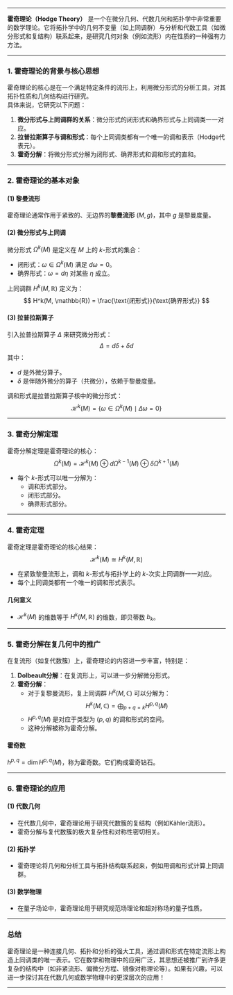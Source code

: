 
---

**霍奇理论（Hodge Theory）** 是一个在微分几何、代数几何和拓扑学中非常重要的数学理论。它将拓扑学中的几何不变量（如上同调群）与分析和代数工具（如微分形式和复结构）联系起来，是研究几何对象（例如流形）内在性质的一种强有力方法。

---

### **1. 霍奇理论的背景与核心思想**

霍奇理论的核心是在一个满足特定条件的流形上，利用微分形式的分析工具，对其拓扑性质和几何结构进行研究。  
具体来说，它研究以下问题：
1. **微分形式与上同调群的关系**：微分形式的闭形式和确界形式与上同调类一一对应。
2. **拉普拉斯算子与调和形式**：每个上同调类都有一个唯一的调和表示（Hodge代表元）。
3. **霍奇分解**：将微分形式分解为闭形式、确界形式和调和形式的直和。

---

### **2. 霍奇理论的基本对象**

#### **(1) 黎曼流形**
霍奇理论通常作用于紧致的、无边界的**黎曼流形** $(M, g)$，其中 $g$ 是黎曼度量。

#### **(2) 微分形式与上同调**
微分形式 $\Omega^k(M)$ 是定义在 $M$ 上的 $k$-形式的集合：
- 闭形式：$\omega \in \Omega^k(M)$ 满足 $d\omega = 0$。
- 确界形式：$\omega = d\eta$ 对某些 $\eta$ 成立。

上同调群 $H^k(M, \mathbb{R})$ 定义为：
$$
H^k(M, \mathbb{R}) = \frac{\text{闭形式}}{\text{确界形式}}
$$

#### **(3) 拉普拉斯算子**
引入拉普拉斯算子 $\Delta$ 来研究微分形式：
$$
\Delta = d\delta + \delta d
$$
其中：
- $d$ 是外微分算子。
- $\delta$ 是伴随外微分的算子（共微分），依赖于黎曼度量。

调和形式是拉普拉斯算子核中的微分形式：
$$
\mathcal{H}^k(M) = \{ \omega \in \Omega^k(M) \mid \Delta \omega = 0 \}
$$

---

### **3. 霍奇分解定理**

霍奇分解定理是霍奇理论的核心：
$$
\Omega^k(M) = \mathcal{H}^k(M) \oplus d\Omega^{k-1}(M) \oplus \delta\Omega^{k+1}(M)
$$
- 每个 $k$-形式可以唯一分解为：
  - 调和形式部分。
  - 闭形式部分。
  - 确界形式部分。

---

### **4. 霍奇定理**

霍奇定理是霍奇理论的核心结果：
$$
\mathcal{H}^k(M) \cong H^k(M, \mathbb{R})
$$
- 在紧致黎曼流形上，调和 $k$-形式与拓扑学上的 $k$-次实上同调群一一对应。
- 每个上同调类都有一个唯一的调和形式表示。

#### **几何意义**
- $\mathcal{H}^k(M)$ 的维数等于 $H^k(M, \mathbb{R})$ 的维数，即贝蒂数 $b_k$。

---

### **5. 霍奇分解在复几何中的推广**

在复流形（如复代数簇）上，霍奇理论的内容进一步丰富，特别是：
1. **Dolbeault分解**：在复流形上，可以进一步分解微分形式。
2. **霍奇分解**：
   - 对于复黎曼流形，复上同调群 $H^k(M, \mathbb{C})$ 可以分解为：
     $$
     H^k(M, \mathbb{C}) = \bigoplus_{p+q=k} H^{p,q}(M)
     $$
   - $H^{p,q}(M)$ 是对应于类型为 $(p, q)$ 的调和形式的空间。
   - 这种分解被称为霍奇分解。

#### **霍奇数**
$h^{p,q} = \dim H^{p,q}(M)$，称为霍奇数。它们构成霍奇钻石。

---

### **6. 霍奇理论的应用**

#### **(1) 代数几何**
- 在代数几何中，霍奇理论用于研究代数簇的复结构（例如Kähler流形）。
- 霍奇分解与复代数簇的极大复杂性和对称性密切相关。

#### **(2) 拓扑学**
- 霍奇理论将几何和分析工具与拓扑结构联系起来，例如用调和形式计算上同调群。

#### **(3) 数学物理**
- 在量子场论中，霍奇理论用于研究规范场理论和超对称场的量子性质。

---

### **总结**

霍奇理论是一种连接几何、拓扑和分析的强大工具，通过调和形式在特定流形上构造上同调类的唯一表示。它在数学和物理中的应用广泛，其思想还被推广到许多更复杂的结构中（如非紧流形、偏微分方程、镜像对称理论等）。如果有兴趣，可以进一步探讨其在代数几何或数学物理中的更深层次的应用！

---


